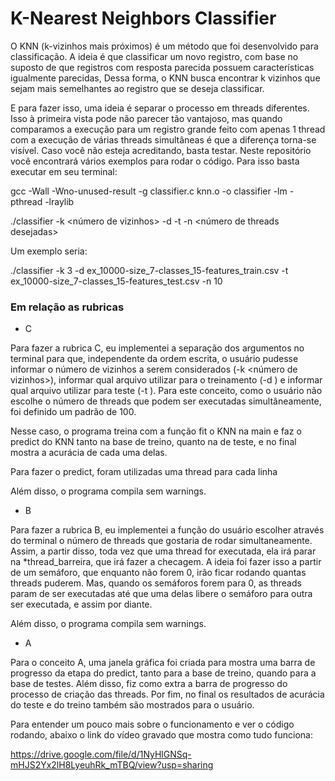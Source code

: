 # K-Nearest Neighbors Classifier

O KNN (k-vizinhos mais próximos) é um método que foi desenvolvido para classificação. A ideia é que classificar um novo registro, com base no suposto de que registros com resposta parecida possuem características igualmente parecidas,  Dessa forma, o KNN busca encontrar k vizinhos que sejam mais semelhantes ao registro que se deseja classificar.


E para fazer isso, uma ideia é separar o processo em threads diferentes. Isso à primeira vista pode não parecer tão vantajoso, mas quando comparamos a execução para um registro grande feito com apenas 1 thread com a execução de várias threads simultâneas é que a diferença torna-se visível. Caso você não esteja acreditando, basta testar. Neste repositório você encontrará vários exemplos para rodar o código. Para isso basta executar em seu terminal:

gcc -Wall -Wno-unused-result -g classifier.c knn.o -o classifier -lm -pthread -lraylib

./classifier -k <número de vizinhos> -d <path do csv de treino> -t <path do csv de teste> -n <número de threads desejadas>

Um exemplo seria:

./classifier -k 3 -d ex_10000-size_7-classes_15-features_train.csv  -t ex_10000-size_7-classes_15-features_test.csv -n 10

### Em relação as rubricas

- C

Para fazer a rubrica C, eu implementei a separação dos argumentos no terminal para que, independente da ordem escrita, o usuário pudesse informar o número de vizinhos a serem considerados (-k <número de vizinhos>), informar qual arquivo utilizar para o treinamento (-d <path do csv de treino>) e informar qual arquivo utilizar para teste (-t <path do csv de teste>). Para este conceito, como o usuário não escolhe o número de threads que podem ser executadas simultâneamente, foi definido um padrão de 100.  

Nesse caso, o programa treina com a função fit o KNN na main e faz o predict do KNN tanto na base de treino, quanto na de teste, e no final mostra a acurácia de cada uma delas.

Para fazer o predict, foram utilizadas uma thread para cada linha

Além disso, o programa compila sem warnings. 

- B 

Para fazer a rubrica B, eu implementei a função do usuário escolher através do terminal o número de threads que gostaria de rodar simultaneamente. Assim, a partir disso, toda vez que uma thread for executada, ela irá parar na *thread_barreira, que irá fazer a checagem. A ideia foi fazer isso a partir de um semáforo, que enquanto não forem 0, irão ficar rodando quantas threads puderem. Mas, quando os semáforos forem para 0, as threads param de ser executadas até que uma delas libere o semáforo para outra ser executada, e assim por diante. 

Além disso, o programa compila sem warnings. 


- A

Para o conceito A, uma janela gráfica foi criada para mostra uma barra de progresso da etapa do predict, tanto para a base de treino, quando para a base de testes. Além disso, fiz como extra a barra de progresso do processo de criação das threads. Por fim, no final os resultados de acurácia do teste e do treino também são mostrados para o usuário.

Para entender um pouco mais sobre o funcionamento e ver o código rodando, abaixo o link do vídeo gravado que mostra como tudo funciona:

https://drive.google.com/file/d/1NyHlGNSq-mHJS2Yx2lH8LyeuhRk_mTBQ/view?usp=sharing